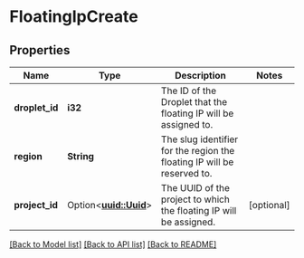 # FloatingIpCreate

## Properties

Name | Type | Description | Notes
------------ | ------------- | ------------- | -------------
**droplet_id** | **i32** | The ID of the Droplet that the floating IP will be assigned to. | 
**region** | **String** | The slug identifier for the region the floating IP will be reserved to. | 
**project_id** | Option<[**uuid::Uuid**](uuid::Uuid.md)> | The UUID of the project to which the floating IP will be assigned. | [optional]

[[Back to Model list]](../README.md#documentation-for-models) [[Back to API list]](../README.md#documentation-for-api-endpoints) [[Back to README]](../README.md)


